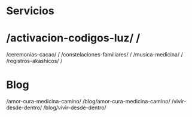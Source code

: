 # Servicios
# /activacion-codigos-luz/ /
/ceremonias-cacao/ /
/constelaciones-familiares/ /
/musica-medicina/ /
/registros-akashicos/ /

# Blog
/amor-cura-medicina-camino/ /blog/amor-cura-medicina-camino/
/vivir-desde-dentro/ /blog/vivir-desde-dentro/

